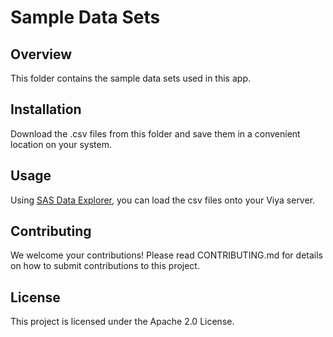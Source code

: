 # Sample Data Sets

## Overview
This folder contains the sample data sets used in this app.

## Installation
Download the .csv files from this folder and save them in a convenient location on your system.

## Usage
Using [SAS Data Explorer](https://go.documentation.sas.com/?docsetId=datahub&docsetTarget=n01gdrmxl7lhszn1gny5h764yisv.htm&docsetVersion=2.2&locale=en "SAS Data Explorer"), you can load the csv files onto your Viya server. 

## Contributing
We welcome your contributions! Please read CONTRIBUTING.md for details on how to submit contributions to this project.

## License
This project is licensed under the Apache 2.0 License.
